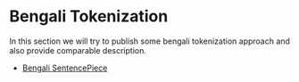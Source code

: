 # Bengali Tokenization

In this section we will try to publish some bengali tokenization approach and also provide comparable description.

* [Bengali SentencePiece](https://github.com/sagorbrur/bengali_sentencepiece)


